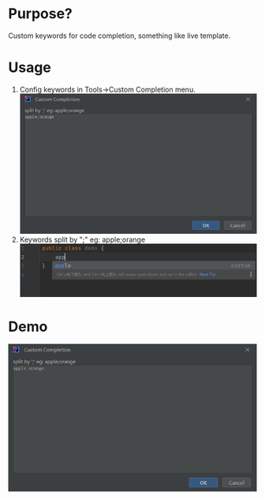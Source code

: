 # Purpose?
Custom keywords for code completion, something like live template.

# Usage
1. Config keywords in Tools->Custom Completion menu. ![usage1](1.png "usage1")
2. Keywords split by ";" eg: apple;orange ![usage2](2.png "usage1")

# Demo
[![Demo](1.png)](demo.mkv)